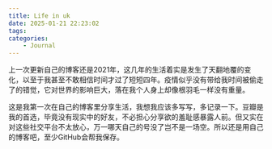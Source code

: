```yaml
---
title: Life in uk
date: 2025-01-21 22:23:02
tags: 
categories:
    - Journal
---
```


上一次更新自己的博客还是2021年，这几年的生活着实是发生了天翻地覆的变化，以至于我甚至不敢相信时间才过了短短四年。疫情似乎没有带给我时间被偷走了的错觉，它对世界的影响巨大，落在我个人身上却像根羽毛一样没有重量。

这是我第一次在自己的博客里分享生活，我想我应该多写写，多记录一下。豆瓣是我的首选，毕竟没有现实中的好友，不必担心分享欲的羞耻感暴露人前。但又实在对这些社交平台不太放心，万一哪天自己的号没了岂不是一场空。所以还是用自己的博客吧，至少GitHub会帮我保存。